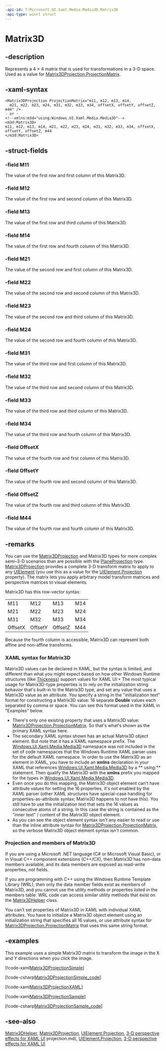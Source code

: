 ```yaml
---
-api-id: T:Microsoft.UI.Xaml.Media.Media3D.Matrix3D
-api-type: winrt struct
---
```


<!-- Structure syntax.
public struct Matrix3D 
-->

# Matrix3D

## -description
Represents a 4 × 4 matrix that is used for transformations in a 3-D space. Used as a value for [Matrix3DProjection.ProjectionMatrix](../microsoft.ui.xaml.media/matrix3dprojection_projectionmatrix.md).
## -xaml-syntax
```xaml
<Matrix3DProjection ProjectionMatrix="m11, m12, m13, m14, 
  m21, m22, m23, m24, m31, m32, m33, m34, offsetX, offsetY, offsetZ, m44" />
- or -
<!--xmlns:m3d="using:Windows.UI.Xaml.Media.Media3D"-->
<m3d:Matrix3D>
m11, m12, m13, m14, m21, m22, m23, m24, m31, m32, m33, m34, offsetX, offsetY, offsetZ, m44
</m3d:Matrix3D>
```



## -struct-fields

### -field M11
The value of the first row and first column of this Matrix3D.
    

### -field M12
The value of the first row and second column of this Matrix3D.
    

### -field M13
The value of the first row and third column of this Matrix3D.
    

### -field M14
The value of the first row and fourth column of this Matrix3D.
    

### -field M21
The value of the second row and first column of this Matrix3D.
    

### -field M22
The value of the second row and second column of this Matrix3D.
    

### -field M23
The value of the second row and third column of this Matrix3D.
    

### -field M24
The value of the second row and fourth column of this Matrix3D.
    

### -field M31
The value of the third row and first column of this Matrix3D.
    

### -field M32
The value of the third row and second column of this Matrix3D.
    

### -field M33
The value of the third row and third column of this Matrix3D.
    

### -field M34
The value of the third row and fourth column of this Matrix3D.
    

### -field OffsetX
The value of the fourth row and first column of this Matrix3D.
    

### -field OffsetY
The value of the fourth row and second column of this Matrix3D.
    

### -field OffsetZ
The value of the fourth row and third column of this Matrix3D.
    

### -field M44
The value of the fourth row and fourth column of this Matrix3D.
    

## -remarks
You can use the [Matrix3DProjection](../microsoft.ui.xaml.media/matrix3dprojection.md) and Matrix3D types for more complex semi–3-D scenarios than are possible with the [PlaneProjection](../microsoft.ui.xaml.media/planeprojection.md) type. [Matrix3DProjection](../microsoft.ui.xaml.media/matrix3dprojection.md) provides a complete 3-D transform matrix to apply to any [UIElement](../microsoft.ui.xaml/uielement.md) (you use this as a value for the [UIElement.Projection](../microsoft.ui.xaml/uielement_projection.md) property). The matrix lets you apply arbitrary model transform matrices and perspective matrices to visual elements.

Matrix3D has this row-vector syntax:<table>
   <tr><td>M11</td><td>M12</td><td>M13</td><td>M14</td></tr>
   <tr><td>M21</td><td>M22</td><td>M23</td><td>M24</td></tr>
   <tr><td>M31</td><td>M32</td><td>M33</td><td>M34</td></tr>
   <tr><td>OffsetX</td><td>OffsetY</td><td>OffsetZ</td><td>M44</td></tr>
</table>

Because the fourth column is accessible, Matrix3D can represent both affine and non-affine transforms.

### XAML syntax for **Matrix3D**

Matrix3D values can be declared in XAML, but the syntax is limited, and different than what you might expect based on how other Windows Runtime structures (like [Thickness](../microsoft.ui.xaml/thickness.md)) support values for XAML UI:+ The most typical usage for Matrix3D-type properties is to rely on the initialization string behavior that's built-in to the Matrix3D type, and set any value that uses a Matrix3D value as an attribute. You specify a string in the "initialization text" format for constructing a Matrix3D value: 16 separate **Double** values each separated by comma or space. You can see this format used in the XAML in "Examples" below.
+ There's only one existing property that uses a Matrix3D value: [Matrix3DProjection.ProjectionMatrix](../microsoft.ui.xaml.media/matrix3dprojection_projectionmatrix.md). So that's what's shown as the primary XAML syntax here.
+ The secondary XAML syntax shown has an actual Matrix3D object element. But note that it has a XAML namespace prefix. The [Windows.UI.Xaml.Media.Media3D](microsoft_ui_xaml_media_media3d.md) namespace was not included in the set of code namespaces that the Windows Runtime XAML parser uses for the default XAML namespace. In order to use the Matrix3D as an element in XAML, you have to include an **xmlns** declaration in your XAML that references [Windows.UI.Xaml.Media.Media3D](microsoft_ui_xaml_media_media3d.md) by a ** using:** statement. Then qualify the Matrix3D with the **xmlns** prefix you mapped for the types in [Windows.UI.Xaml.Media.Media3D](microsoft_ui_xaml_media_media3d.md).
+ Even once you do this mapping, the Matrix3D object element can't have attribute values for setting the 16 properties, it's not enabled by the XAML parser (other XAML structures have special-case handling for properties-as-attribute syntax; Matrix3D happens to not have this). You still have to use the initialization text that sets the 16 values as consecutive atoms of a string. In this case the string is contained as the "inner text" / content of the Matrix3D object element.
+ As you can see the object element syntax isn't any easier to read or use than the inline attribute syntax for [Matrix3DProjection.ProjectionMatrix](../microsoft.ui.xaml.media/matrix3dprojection_projectionmatrix.md), so the verbose Matrix3D object element syntax isn't common.


### Projection and members of Matrix3D

If you are using a Microsoft .NET language (C# or Microsoft Visual Basic), or in Visual C++ component extensions (C++/CX), then Matrix3D has non-data members available, and its data members are exposed as read-write properties, not fields.

If you are programming with C++ using the Windows Runtime Template Library (WRL), then only the data member fields exist as members of Matrix3D, and you cannot use the utility methods or properties listed in the members table. WRL code can access similar utility methods that exist on the [Matrix3DHelper](matrix3dhelper.md) class.

You can't set properties of Matrix3D in XAML with individual XAML attributes. You have to initialize a Matrix3D object element using an initialization string that specifies all 16 values, or use attribute syntax for [Matrix3DProjection.ProjectionMatrix](../microsoft.ui.xaml.media/matrix3dprojection_projectionmatrix.md) that uses this same string format.

## -examples
This example uses a simple Matrix3D matrix to transform the image in the X and Y directions when you click the image.



[!code-xaml[Matrix3DProjectionSimple](../microsoft.ui.xaml.media/code/Matrix3DProjectionSimple/csharp/MainPage.xaml#SnippetMatrix3DProjectionSimple)]

[!code-csharp[Matrix3DProjectionSimple_code](../microsoft.ui.xaml.media/code/Matrix3DProjectionSimple/csharp/MainPage.xaml.cs#SnippetMatrix3DProjectionSimple_code)]



[!code-xaml[Matrix3DProjectionXAML](../microsoft.ui.xaml.media/code/Matrix3DProjectionXAML/csharp/MainPage.xaml#SnippetMatrix3DProjectionXAML)]



[!code-xaml[Matrix3DProjectionSample](../microsoft.ui.xaml.media/code/Matrix3DProjectionSample/csharp/MainPage.xaml#SnippetMatrix3DProjectionSample)]

[!code-csharp[Matrix3DProjectionSample_code](../microsoft.ui.xaml.media/code/Matrix3DProjectionSample/csharp/MainPage.xaml.cs#SnippetMatrix3DProjectionSample_code)]

## -see-also
[Matrix3DHelper](matrix3dhelper.md), [Matrix3DProjection](../microsoft.ui.xaml.media/matrix3dprojection.md), [UIElement.Projection](../microsoft.ui.xaml/uielement_projection.md), [3-D perspective effects for XAML UI](/windows/uwp/graphics/3-d-perspective-effects)
projection.md), [UIElement.Projection](../microsoft.ui.xaml/uielement_projection.md), [3-D perspective effects for XAML UI](/windows/uwp/graphics/3-d-perspective-effects)
